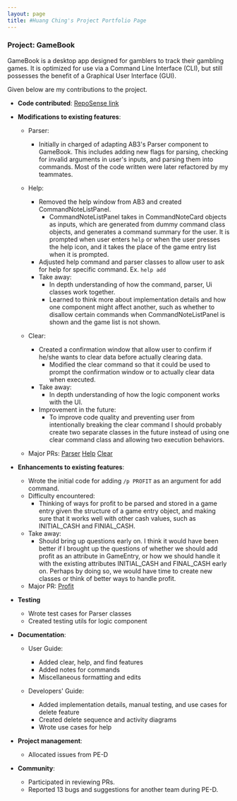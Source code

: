 ```yaml
---
layout: page
title: #Huang Ching's Project Portfolio Page
---
```


### Project: GameBook

GameBook is a desktop app designed for gamblers to track their gambling games. It is optimized for use via a Command
Line Interface (CLI), but still possesses the benefit of a Graphical User Interface (GUI).

Given below are my contributions to the project.

* **Code contributed**: [RepoSense link](https://nus-cs2103-ay2122s1.github.io/tp-dashboard/?search=ching&sort=groupTitle&sortWithin=title&timeframe=commit&mergegroup=&groupSelect=groupByAuthors&breakdown=true&checkedFileTypes=docs~functional-code~other~test-code&since=2021-09-17&tabOpen=true&tabAuthor=chingh20&tabRepo=AY2122S1-CS2103T-W13-3%2Ftp%5Bmaster%5D&authorshipIsMergeGroup=false&authorshipFileTypes=docs~functional-code~test-code&authorshipIsBinaryFileTypeChecked=false&zFR=false&until=2021-11-04&tabType=authorship)

* **Modifications to existing features**:
    * Parser:
      * Initially in charged of adapting AB3's Parser component to GameBook. This includes adding new flags for parsing,
      checking for invalid arguments in user's inputs, and parsing them into commands. Most of the code written were later
      refactored by my teammates. 
      
    * Help:
      * Removed the help window from AB3 and created CommandNoteListPanel.
        * CommandNoteListPanel takes in CommandNoteCard objects as inputs, which are generated from dummy command class objects, 
        and generates a command summary for the user. It is prompted when user enters `help` or when the user presses the help icon,
        and it takes the place of the game entry list when it is prompted.
      * Adjusted help command and parser classes to allow user to ask for help for specific command. Ex. `help add`
      * Take away:
        * In depth understanding of how the command, parser, Ui classes work together.
        * Learned to think more about implementation details and how one component might affect another, 
        such as whether to disallow certain commands when CommandNoteListPanel is shown and the game list is not shown.

    * Clear:
      * Created a confirmation window that allow user to confirm if he/she wants to clear data before actually clearing data. 
        * Modified the clear command so that it could be used to prompt the confirmation window or to actually clear data when executed.
      * Take away:
        * In depth understanding of how the logic component works with the UI.
      * Improvement in the future:
        * To improve code quality and preventing user from intentionally breaking the clear command I should probably create two separate
        classes in the future instead of using one clear command class and allowing two execution behaviors.
    * Major PRs: [Parser](https://github.com/AY2122S1-CS2103T-W13-3/tp/pull/36) [Help](https://github.com/AY2122S1-CS2103T-W13-3/tp/pull/99)
    [Clear](https://github.com/AY2122S1-CS2103T-W13-3/tp/pull/105) 


* **Enhancements to existing features**:
    * Wrote the initial code for adding `/p PROFIT` as an argument for add command. 
    * Difficulty encountered: 
      * Thinking of ways for profit to be parsed and stored in a game entry given the structure of a game entry object, 
      and making sure that it works well with other cash values, such as INITIAL_CASH and FINIAL_CASH. 
    * Take away:
      * Should bring up questions early on. I think it would have been better if I brought up the questions of whether 
      we should add profit as an attribute in GameEntry, or how we should handle it with the existing attributes INITIAL_CASH and FINAL_CASH early on. 
      Perhaps by doing so, we would have time to create new classes or think of better ways to handle profit.
    * Major PR: [Profit](https://github.com/AY2122S1-CS2103T-W13-3/tp/pull/106)
 
 
* **Testing**
  * Wrote test cases for Parser classes 
  * Created testing utils for logic component
  

* **Documentation**:
    * User Guide:
      - Added clear, help, and find features
      - Added notes for commands
      - Miscellaneous formatting and edits
      
    * Developers' Guide:
      - Added implementation details, manual testing, and use cases for delete feature
      - Created delete sequence and activity diagrams
      - Wrote use cases for help
   
   
* **Project management**:
  * Allocated issues from PE-D
  

* **Community**:
    * Participated in reviewing PRs.
    * Reported 13 bugs and suggestions for another team during PE-D.
